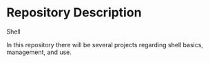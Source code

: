 <h1>Repository Description</h1>

Shell

In this repository there will be several projects regarding shell basics, management, and use.